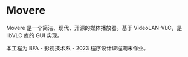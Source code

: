 # Movere
Movere 是一个简洁、现代、开源的媒体播放器。基于 VideoLAN-VLC，是 libVLC 库的 GUI 实现。

本工程为 BFA - 影视技术系 - 2023 程序设计课程期末作业。
